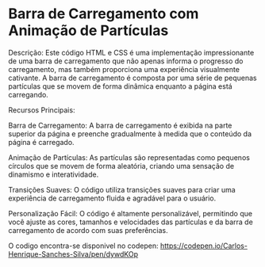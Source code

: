# Barra de Carregamento com Animação de Partículas

Descrição:
Este código HTML e CSS é uma implementação impressionante de uma barra de carregamento que não apenas informa o progresso do carregamento, mas também proporciona uma experiência visualmente cativante. A barra de carregamento é composta por uma série de pequenas partículas que se movem de forma dinâmica enquanto a página está carregando.

Recursos Principais:

Barra de Carregamento: A barra de carregamento é exibida na parte superior da página e preenche gradualmente à medida que o conteúdo da página é carregado.

Animação de Partículas: As partículas são representadas como pequenos círculos que se movem de forma aleatória, criando uma sensação de dinamismo e interatividade.

Transições Suaves: O código utiliza transições suaves para criar uma experiência de carregamento fluida e agradável para o usuário.

Personalização Fácil: O código é altamente personalizável, permitindo que você ajuste as cores, tamanhos e velocidades das partículas e da barra de carregamento de acordo com suas preferências.

O codigo encontra-se disponivel no codepen: https://codepen.io/Carlos-Henrique-Sanches-Silva/pen/dywdKOp
